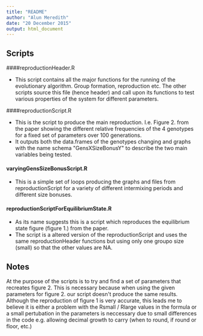 ```yaml
---
title: "README"
author: "Alun Meredith"
date: "20 December 2015"
output: html_document
---
```


## Scripts 

####reproductionHeader.R 
  - This script contains all the major functions for the running of the evolutionary algorithm. Group formation, reproduction etc. The other scripts source this file (hence header) and call upon its functions to test various properties of the system for different parameters. 
  
####reproductionScript.R
  - This is the script to produce the main reproduction. I.e. Figure 2. from the paper showing the different relative frequencies of the 4 genotypes for a fixed set of parameters over 100 generations. 
  - It outputs both the data.frames of the genotypes changing and graphs with the name schema "GensXSizeBonusY" to describe the two main variables being tested. 

#### varyingGensSizeBonusScript.R
  - This is a simple set of loops producing the graphs and files from reproductionScript for a variety of different intermixing periods and different size bonuses. 
  
#### reproductionScriptForEquilibriumState.R
  - As its name suggests this is a script which reproduces the equilibrium state figure (figure 1.) from the paper. 
  - The script is a altered version of the reproductionScript and uses the same reproductionHeader functions but using only one groupo size (small) so that the other values are NA. 


## Notes

At the purpose of the scripts is to try and find a set of parameters that recreates figure 2. This is necessary because when using the given parameters for figure 2. our script doesn't produce the same results. 
Although the reproduction of figure 1 is very accurate, this leads me to believe it is either a problem with the Rsmall / Rlarge values in the formula or a small pertubation in the parameters is neccessary due to small differences in the code e.g. allowing decimal growth to carry (when to round, if round or floor, etc.)